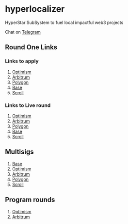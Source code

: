 # hyperlocalizer
HyperStar SubSystem to fuel local impactful web3 projects

Chat on [Telegram](https://t.me/hyperlocalizer_chat)

## Round One Links

### Links to apply

1. [Optimism](https://builder.gitcoin.co/#/chains/10/rounds/18)
2. [Arbitrum](https://builder.gitcoin.co/#/chains/42161/rounds/38)
3. [Polygon](https://builder.gitcoin.co/#/chains/137/rounds/10)
4. [Base](https://builder.gitcoin.co/#/chains/8453/rounds/10)
5. [Scroll](https://builder.gitcoin.co/#/chains/534352/rounds/6)

### Links to Live round
1. [Optimism](https://explorer.gitcoin.co/#/round/10/18)
2. [Arbitrum](https://explorer.gitcoin.co/#/round/42161/38)
3. [Polygon](https://explorer.gitcoin.co/#/round/137/10)
4. [Base](https://explorer.gitcoin.co/#/round/8453/10)
5. [Scroll](https://explorer.gitcoin.co/#/round/534352/6)

## Multisigs

1. [Base](https://basescan.org/address/0xD50B9c59157Fd0C8fF5249DBE2c3403441AbBd93)
2. [Optimism](https://optimistic.etherscan.io/address/0xD50B9c59157Fd0C8fF5249DBE2c3403441AbBd93)
3. [Arbitrum](https://arbiscan.io/address/0x22d946943D601FF97d14Bf6E3B7bed4FE1163F8F)
4. [Polygon](https://polygonscan.com/address/0xD61E56C2b99FF0c62B5d650BCce8C1eEFbFFA6fE)
5. [Scroll](https://scrollscan.com/address/0xD61E56C2b99FF0c62B5d650BCce8C1eEFbFFA6fE)

## Program rounds

1. [Optimism](https://manager.gitcoin.co/#/program/0x690ca3292c6b22f71dc881efdc80938eefff014d8cd92fd950819287f758d229)
2. [Arbitrum](https://manager.gitcoin.co/#/program/0xa67e7c7554aff7e74b2d6f23aea1ceff64ad69052d4b46ac2c722b7f2fcdb7db)


